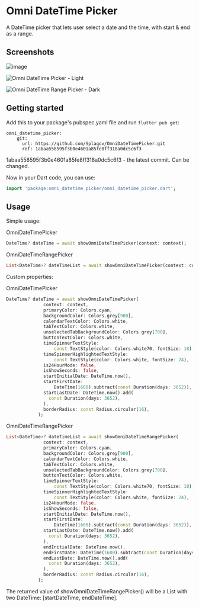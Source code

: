 <!-- 
This README describes the package. If you publish this package to pub.dev,
this README's contents appear on the landing page for your package.

For information about how to write a good package README, see the guide for
[writing package pages](https://dart.dev/guides/libraries/writing-package-pages). 

For general information about developing packages, see the Dart guide for
[creating packages](https://dart.dev/guides/libraries/create-library-packages)
and the Flutter guide for
[developing packages and plugins](https://flutter.dev/developing-packages). 
-->
# Omni DateTime Picker
A DateTime picker that lets user select a date and the time, with start & end as a range.

## Screenshots
![image](https://user-images.githubusercontent.com/17015762/155432513-e4b77c60-2add-4100-a217-4ed53e9868ac.png)


![Omni DateTime Picker - Light](https://raw.githubusercontent.com/DogeeeXD/OmniDateTimePicker/master/screenshots/screenshot_light.png)

![Omni DateTime Range Picker - Dark](https://raw.githubusercontent.com/DogeeeXD/OmniDateTimePicker/master/screenshots/screenshot_dark.png)

## Getting started

Add this to your package's pubspec.yaml file and run `flutter pub get`:



```
omni_datetime_picker:
    git:
      url: https://github.com/Splagov/OmniDateTimePicker.git
      ref: 1abaa558595f3b0e4601a85fe8ff318a0dc5c6f3
```
1abaa558595f3b0e4601a85fe8ff318a0dc5c6f3 - the latest commit. Can be changed.

Now in your Dart code, you can use:

```dart
import 'package:omni_datetime_picker/omni_datetime_picker.dart';
```

## Usage

Simple usage: 

OmniDateTimePicker
```dart
DateTime? dateTime = await showOmniDateTimePicker(context: context);
```

OmniDateTimeRangePicker
```dart
List<DateTime>? dateTimeList = await showOmniDateTimePicker(context: context);
```

Custom properties:

OmniDateTimePicker
```dart
DateTime? dateTime = await showOmniDateTimePicker(
              context: context,
              primaryColor: Colors.cyan,
              backgroundColor: Colors.grey[900],
              calendarTextColor: Colors.white,
              tabTextColor: Colors.white,
              unselectedTabBackgroundColor: Colors.grey[700],
              buttonTextColor: Colors.white,
              timeSpinnerTextStyle:
                  const TextStyle(color: Colors.white70, fontSize: 18),
              timeSpinnerHighlightedTextStyle:
                  const TextStyle(color: Colors.white, fontSize: 24),
              is24HourMode: false,
              isShowSeconds: false,
              startInitialDate: DateTime.now(),
              startFirstDate:
                  DateTime(1600).subtract(const Duration(days: 3652)),
              startLastDate: DateTime.now().add(
                const Duration(days: 3652),
              ),
              borderRadius: const Radius.circular(16),
            );
```

OmniDateTimeRangePicker
```dart
List<DateTime>? dateTimeList = await showOmniDateTimeRangePicker(
              context: context,
              primaryColor: Colors.cyan,
              backgroundColor: Colors.grey[900],
              calendarTextColor: Colors.white,
              tabTextColor: Colors.white,
              unselectedTabBackgroundColor: Colors.grey[700],
              buttonTextColor: Colors.white,
              timeSpinnerTextStyle:
                  const TextStyle(color: Colors.white70, fontSize: 18),
              timeSpinnerHighlightedTextStyle:
                  const TextStyle(color: Colors.white, fontSize: 24),
              is24HourMode: false,
              isShowSeconds: false,
              startInitialDate: DateTime.now(),
              startFirstDate:
                  DateTime(1600).subtract(const Duration(days: 3652)),
              startLastDate: DateTime.now().add(
                const Duration(days: 3652),
              ),
              endInitialDate: DateTime.now(),
              endFirstDate: DateTime(1600).subtract(const Duration(days: 3652)),
              endLastDate: DateTime.now().add(
                const Duration(days: 3652),
              ),
              borderRadius: const Radius.circular(16),
            );
```
The returned value of showOmniDateTimeRangePicker() will be a List with two DateTime: [startDateTime, endDateTime].




<!-- ## Additional information

TODO: Tell users more about the package: where to find more information, how to 
contribute to the package, how to file issues, what response they can expect 
from the package authors, and more. -->
